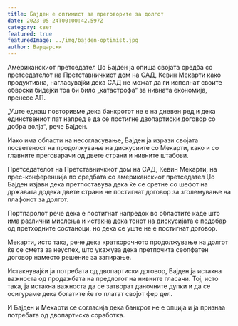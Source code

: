 ```yaml
---
title: Бајден е оптимист за преговорите за долгот
date: 2023-05-24T00:00:42.597Z
category: свет
featured: true
featuredImage: ../img/bajden-optimist.jpg
author: Вардарски
---
```

Американскиот претседател Џо Бајден ја опиша својата средба со претседателот на Претставничкиот дом на САД, Кевин Мекарти како продуктивна, нагласувајќи дека САД не можат да ги исполнат своите обврски бидејќи тоа би било „катастрофа“ за нивната економија, пренесе АП.

„Уште еднаш повторивме дека банкротот не е на дневен ред и дека единствениот пат напред е да се постигне двопартиски договор со добра волја“, рече Бајден.

Иако има области на несогласување, Бајден ја изрази својата посветеност на продолжување на дискусиите со Мекарти, како и со главните преговарачи од двете страни и нивните штабови.

Претседателот на Претставничкиот дом на САД, Кевин Мекарти, на прес-конференција по средбата со американскиот претседател Џо Бајден изјави дека претпоставува дека ќе се сретне со шефот на државата додека двете страни не постигнат договор за зголемување на плафонот за долгот.

Портпаролот рече дека е постигнат напредок во областите каде што има различни мислења и истакна дека тонот на дискусијата е подобар од претходните состаноци, но дека се уште не е постигнат договор.

Мекарти, исто така, рече дека краткорочното продолжување на долгот ќе се смета за неуспех, што укажува дека претпочита сеопфатен договор наместо решение за запирање.

Истакнувајќи ја потребата од двопартиски договор, Бајден ја истакна важноста од продажбата на предлогот на нивните гласачи. Тој, исто така, ја истакна важноста да се затворат даночните дупки и да се осигураме дека богатите ќе го платат својот фер дел.

И Бајден и Мекарти се согласија дека банкрот не е опција и ја признаа потребата од двопартиска соработка.